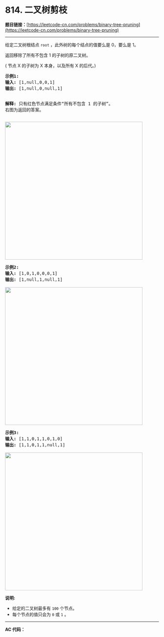 # 814. 二叉树剪枝

**题目链接：**[https://leetcode-cn.com/problems/binary-tree-pruning](https://leetcode-cn.com/problems/binary-tree-pruning)

---

<div class="content__1Y2H">
 <div class="notranslate">
  <p>给定二叉树根结点&nbsp;<code>root</code>&nbsp;，此外树的每个结点的值要么是 0，要么是 1。</p> 
  <p>返回移除了所有不包含 1 的子树的原二叉树。</p> 
  <p>( 节点 X 的子树为 X 本身，以及所有 X 的后代。)</p> 
  <pre class="language-text"><strong>示例1:</strong>
<strong>输入:</strong> [1,null,0,0,1]
<strong>输出: </strong>[1,null,0,null,1]
 
<strong>解释:</strong> 
只有红色节点满足条件“所有不包含 1 的子树”。
右图为返回的答案。

<img style="width:450px" src="../uploads/2018/04/06/1028_2.png" alt="">
</pre> 
  <pre class="language-text"><strong>示例2:</strong>
<strong>输入:</strong> [1,0,1,0,0,0,1]
<strong>输出: </strong>[1,null,1,null,1]


<img style="width:450px" src="../uploads/2018/04/06/1028_1.png" alt="">
</pre> 
  <pre class="language-text"><strong>示例3:</strong>
<strong>输入:</strong> [1,1,0,1,1,0,1,0]
<strong>输出: </strong>[1,1,0,1,1,null,1]


<img style="width:450px" src="../uploads/2018/04/05/1028.png" alt="">
</pre> 
  <p><strong>说明: </strong></p> 
  <ul> 
   <li>给定的二叉树最多有&nbsp;<code>100</code>&nbsp;个节点。</li> 
   <li>每个节点的值只会为&nbsp;<code>0</code> 或&nbsp;<code>1</code>&nbsp;。</li> 
  </ul> 
 </div>
</div>

---

**AC 代码：**

```java

```